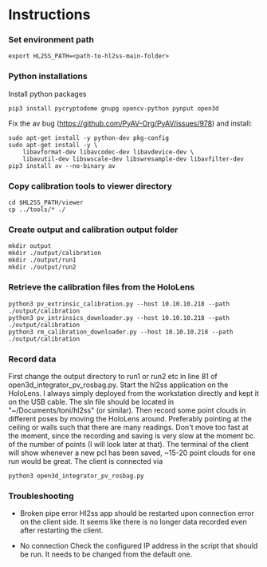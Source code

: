 # Instructions

### Set environment path
```
export HL2SS_PATH=<path-to-hl2ss-main-folder>
```

### Python installations
Install python packages 
```
pip3 install pycryptodome gnupg opencv-python pynput open3d
```
Fix the av bug (https://github.com/PyAV-Org/PyAV/issues/978) and install:
```
sudo apt-get install -y python-dev pkg-config
sudo apt-get install -y \
    libavformat-dev libavcodec-dev libavdevice-dev \
    libavutil-dev libswscale-dev libswresample-dev libavfilter-dev
pip3 install av --no-binary av
```

### Copy calibration tools to viewer directory
```
cd $HL2SS_PATH/viewer
cp ../tools/* ./
```

### Create output and calibration output folder
```
mkdir output
mkdir ./output/calibration
mkdir ./output/run1
mkdir ./output/run2
```

### Retrieve the calibration files from the HoloLens
```
python3 pv_extrinsic_calibration.py --host 10.10.10.218 --path ./output/calibration
python3 pv_intrinsics_downloader.py --host 10.10.10.218 --path ./output/calibration
python3 rm_calibration_downloader.py --host 10.10.10.218 --path ./output/calibration
```

### Record data
First change the output directory to run1 or run2 etc in line 81 of open3d_integrator_pv_rosbag.py. Start the hl2ss application on the HoloLens. I always simply deployed from the workstation directly and kept it on the USB cable. The sln file should be located in "~/Documents/toni/hl2ss" (or similar). Then record some point clouds in different poses by moving the HoloLens around. Preferably pointing at the ceiling or walls such that there are many readings. Don't move too fast at the moment, since the recording and saving is very slow at the moment bc. of the number of points (I will look later at that). The terminal of the client will show whenever a new pcl has been saved, ~15-20 point clouds for one run would be great.
The client is connected via 
```
python3 open3d_integrator_pv_rosbag.py
```

### Troubleshooting 

-  Broken pipe error 
Hl2ss app should be restarted upon connection error on the client side. It seems like there is no longer data recorded even after restarting the client.

- No connection
Check the configured IP address in the script that should be run. It needs to be changed from the default one. 